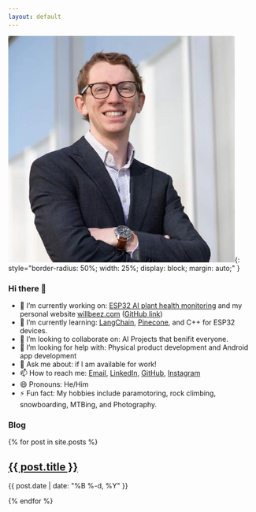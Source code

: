 ```yaml
---
layout: default
---
```

![profile picture](/assets/images/will.jpeg){: style="border-radius: 50%; width: 25%; display: block; margin: auto;" }
### Hi there 👋
- 🔭 I’m currently working on: <a href="https://github.com/willbeez/ESP32-WiFi-Bluetooth-Android">ESP32 AI plant health monitoring</a> and my personal website <a href="https://willbeez.com">willbeez.com</a> (<a href="https://github.com/willbeez/willbeez">GitHub link</a>)
- 🌱 I’m currently learning: <a href="https://github.com/hwchase17/langchain">LangChain</a>, <a href="https://www.pinecone.io/">Pinecone</a>, and C++ for ESP32 devices. 
- 👯 I’m looking to collaborate on: AI Projects that benifit everyone.
- 🤔 I’m looking for help with: Physical product development and Android app development
- 💬 Ask me about: if I am available for work!
- 📫 How to reach me: <a href="william12211@gmail.com">Email</a>, <a href="https://www.linkedin.com/in/william-beasley-5a1435a0/">LinkedIn</a>, <a href="https://github.com/willbeez">GitHub</a>, <a href="https://www.instagram.com/willbeez/">Instagram</a>
- 😄 Pronouns: He/Him
- ⚡ Fun fact: My hobbies include paramotoring, rock climbing, snowboarding, MTBing, and Photography.

### Blog
{% for post in site.posts %}
  <article>
    <h2><a href="{{ post.url }}">{{ post.title }}</a></h2>
    <p>{{ post.date | date: "%B %-d, %Y" }}</p>
  </article>
{% endfor %}